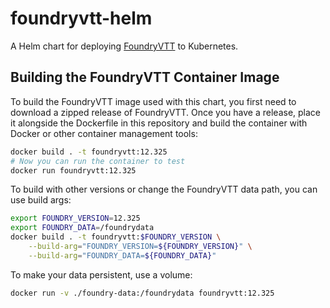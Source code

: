 # foundryvtt-helm
A Helm chart for deploying [FoundryVTT](https://foundryvtt.com/) to Kubernetes.

## Building the FoundryVTT Container Image

To build the FoundryVTT image used with this chart, you first need to download a zipped release of FoundryVTT. Once you have a release, place it alongside the Dockerfile in this repository and build the container with Docker or other container management tools:

```bash
docker build . -t foundryvtt:12.325
# Now you can run the container to test
docker run foundryvtt:12.325
```

To build with other versions or change the FoundryVTT data path, you can use build args:

```bash
export FOUNDRY_VERSION=12.325
export FOUNDRY_DATA=/foundrydata
docker build . -t foundryvtt:$FOUNDRY_VERSION \
    --build-arg="FOUNDRY_VERSION=${FOUNDRY_VERSION}" \
    --build-arg="FOUNDRY_DATA=${FOUNDRY_DATA}"
```

To make your data persistent, use a volume:

```bash
docker run -v ./foundry-data:/foundrydata foundryvtt:12.325
```
